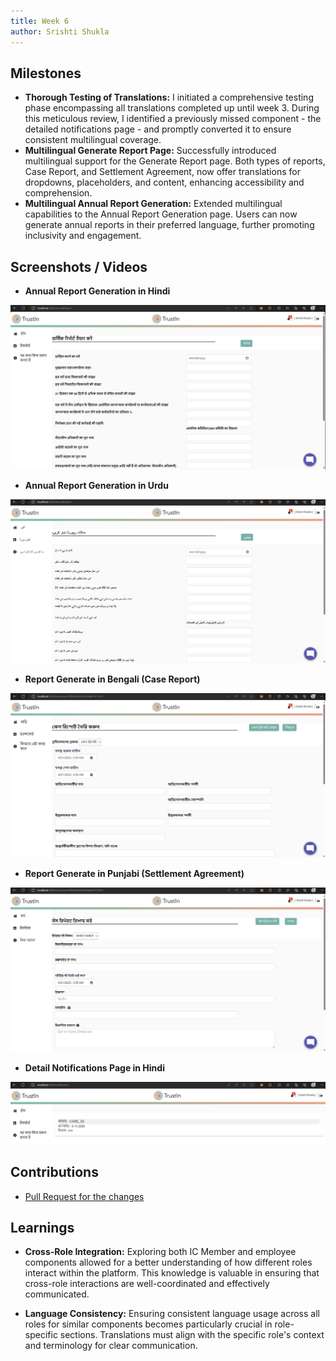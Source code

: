```yaml
---
title: Week 6
author: Srishti Shukla
---
```


## Milestones
- **Thorough Testing of Translations:** I initiated a comprehensive testing phase encompassing all translations completed up until week 3. During this meticulous review, I identified a previously missed component - the detailed notifications page - and promptly converted it to ensure consistent multilingual coverage.
- **Multilingual Generate Report Page:** Successfully introduced multilingual support for the Generate Report page. Both types of reports, Case Report, and Settlement Agreement, now offer translations for dropdowns, placeholders, and content, enhancing accessibility and comprehension.
- **Multilingual Annual Report Generation:** Extended multilingual capabilities to the Annual Report Generation page. Users can now generate annual reports in their preferred language, further promoting inclusivity and engagement.


## Screenshots / Videos 

- **Annual Report Generation in Hindi**

 ![Annual Report Hindi Page](../assets/annualreporthindi.png)

- **Annual Report Generation in Urdu**

![Annual Report Urdu Page](../assets/annualreporturdu.png)

- **Report Generate in Bengali (Case Report)**

![Case Report Bengali Page](../assets/generepocaserepobengali.png)

- **Report Generate in Punjabi (Settlement Agreement)**

![Settlement agreement Report Punjabi Page](../assets/settlementagreementpunjabi.png)

- **Detail Notifications Page in Hindi**

![Settlement agreement Report Punjabi Page](../assets/notifdetailhindi.png)

## Contributions

- [Pull Request for the changes](https://github.com/nachiketa07/TrustInUI/pull/1)

## Learnings

- **Cross-Role Integration:**  Exploring both IC Member and employee components allowed for a better understanding of how different roles interact within the platform. This knowledge is valuable in ensuring that cross-role interactions are well-coordinated and effectively communicated.

- **Language Consistency:** Ensuring consistent language usage across all roles for similar components becomes particularly crucial in role-specific sections. Translations must align with the specific role's context and terminology for clear communication.
